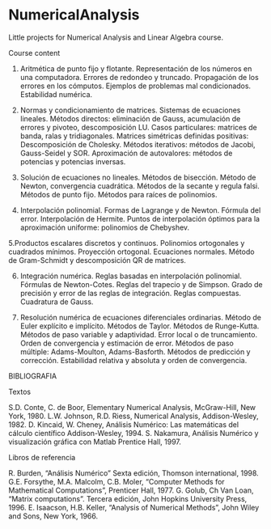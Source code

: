 # NumericalAnalysis
Little projects for Numerical Analysis and Linear Algebra course.

Course content

1. Aritmética de punto fijo y flotante. Representación de los números en una computadora. Errores de redondeo y truncado. Propagación de los errores en los cómputos. Ejemplos de problemas mal condicionados. Estabilidad numérica.

2. Normas y condicionamiento de matrices. Sistemas de ecuaciones lineales. Métodos directos: eliminación de Gauss, acumulación de errores y pivoteo, descomposición LU. Casos particulares: matrices de banda, ralas y tridiagonales. Matrices simétricas definidas positivas: Descomposición de Cholesky. Métodos iterativos: métodos de Jacobi, Gauss-Seidel y SOR. Aproximación de autovalores: métodos de potencias y potencias inversas.

3. Solución de ecuaciones no lineales. Métodos de bisección. Método de Newton, convergencia cuadrática. Métodos de la secante y regula falsi. Métodos de punto fijo. Métodos para raíces de polinomios.

4. Interpolación polinomial. Formas de Lagrange y de Newton. Fórmula del error. Interpolación de Hermite. Puntos de interpolación óptimos para la aproximación uniforme: polinomios de Chebyshev.

5.Productos escalares discretos y continuos. Polinomios ortogonales y cuadrados mínimos. Proyección ortogonal. Ecuaciones normales. Método de Gram-Schmidt y descomposición QR de matrices.

6. Integración numérica. Reglas basadas en interpolación polinomial. Fórmulas de Newton-Cotes. Reglas del trapecio y de Simpson. Grado de precisión y error de las reglas de integración. Reglas compuestas. Cuadratura de Gauss.

7. Resolución numérica de ecuaciones diferenciales ordinarias. Método de Euler explícito e implícito. Métodos de Taylor. Métodos de Runge-Kutta. Métodos de paso variable y adaptividad. Error local o de truncamiento. Orden de convergencia y estimación de error. Métodos de paso múltiple: Adams-Moulton, Adams-Basforth. Métodos de predicción y corrección. Estabilidad relativa y absoluta y orden de convergencia.

BIBLIOGRAFIA

Textos

S.D. Conte, C. de Boor, Elementary Numerical Analysis, McGraw-Hill, New York, 1980.
L.W. Johnson, R.D. Riess, Numerical Analysis, Addison-Wesley, 1982.
D. Kincaid, W. Cheney, Análisis Numérico: Las matemáticas del cálculo científico Addison-Wesley, 1994.
S. Nakamura, Análisis Numérico y visualización gráfica con Matlab Prentice Hall, 1997.

Libros de referencia

R. Burden, “Análisis Numérico” Sexta edición, Thomson international, 1998.
G.E. Forsythe, M.A. Malcolm, C.B. Moler, “Computer Methods for Mathematical Computations”, Prenticer Hall, 1977.
G. Golub, Ch Van Loan, “Matrix computations”. Tercera edición, John Hopkins University Press, 1996.
E. Isaacson, H.B. Keller, “Analysis of Numerical Methods”, John Wiley and Sons, New York, 1966.
